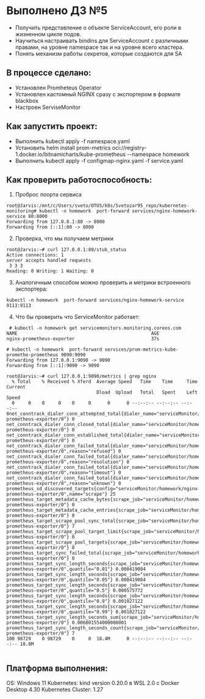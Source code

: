 # Выполнено ДЗ №5

- Получить представление о объекте ServiceAccount, его роли в жизненном цикле подов.
- Научиться настраивать bindins для ServiceAccount c различными правами, на уровне namespace так и на уровне всего кластера.
- Понять механизм работы секретов, которые создаются для SA

## В процессе сделано:
 - Установлен Promheteus Operator
 - Установлен кастомный NGINX сразу с экспортером в формате blackbox
 - Настроен ServiseMonitor

## Как запустить проект:
 - Выполнить kubectl apply -f namespace.yaml
 - Установить helm install prom-metrics oci://registry-1.docker.io/bitnamicharts/kube-prometheus  --namespace homework 
 - Выполнить kubectl apply -f configmap-nginx.yaml -f service.yaml



## Как проверить работоспособность:

1) Проброс поорта сервиса
```
root@Jarvis:/mnt/c/Users/sveto/OTUS/k8s/Svetozar95_repo/kubernetes-monitoring# kubectl -n homework  port-forward services/nginx-homework-service 80:8000
Forwarding from 127.0.0.1:80 -> 8000
Forwarding from [::1]:80 -> 8000
```
2) Проверка, что мы получаем метрики
```
root@Jarvis:~# curl 127.0.0.1:80/stub_status
Active connections: 1
server accepts handled requests
 3 3 3
Reading: 0 Writing: 1 Waiting: 0
```

3) Аналогичным способом можно проверить и метрики встроенного экспортера:

 ```
 kubectl -n homework  port-forward services/nginx-homework-service 9113:9113
 ```

 4) Что бы проверить что ServiceMonitor работает:

```
 # kubectl -n homework get servicemonitors.monitoring.coreos.com
NAME                                                 AGE
nginx-prometheus-exporter                            37s

# kubectl -n homework  port-forward services/prom-metrics-kube-promethe-prometheus 9090:9090
Forwarding from 127.0.0.1:9090 -> 9090
Forwarding from [::1]:9090 -> 9090

root@Jarvis:~# curl 127.0.0.1:9090/metrics | grep nginx
  % Total    % Received % Xferd  Average Speed   Time    Time     Time  Current
                                 Dload  Upload   Total   Spent    Left  Speed
  0     0    0     0    0     0      0      0 --:--:-- --:--:-- --:--:--     0net_conntrack_dialer_conn_attempted_total{dialer_name="serviceMonitor/homework/nginx-prometheus-exporter/0"} 0
net_conntrack_dialer_conn_closed_total{dialer_name="serviceMonitor/homework/nginx-prometheus-exporter/0"} 0
net_conntrack_dialer_conn_established_total{dialer_name="serviceMonitor/homework/nginx-prometheus-exporter/0"} 0
net_conntrack_dialer_conn_failed_total{dialer_name="serviceMonitor/homework/nginx-prometheus-exporter/0",reason="refused"} 0
net_conntrack_dialer_conn_failed_total{dialer_name="serviceMonitor/homework/nginx-prometheus-exporter/0",reason="resolution"} 0
net_conntrack_dialer_conn_failed_total{dialer_name="serviceMonitor/homework/nginx-prometheus-exporter/0",reason="timeout"} 0
net_conntrack_dialer_conn_failed_total{dialer_name="serviceMonitor/homework/nginx-prometheus-exporter/0",reason="unknown"} 0
prometheus_sd_discovered_targets{config="serviceMonitor/homework/nginx-prometheus-exporter/0",name="scrape"} 25
prometheus_target_metadata_cache_bytes{scrape_job="serviceMonitor/homework/nginx-prometheus-exporter/0"} 0
prometheus_target_metadata_cache_entries{scrape_job="serviceMonitor/homework/nginx-prometheus-exporter/0"} 0
prometheus_target_scrape_pool_sync_total{scrape_job="serviceMonitor/homework/nginx-prometheus-exporter/0"} 7
prometheus_target_scrape_pool_target_limit{scrape_job="serviceMonitor/homework/nginx-prometheus-exporter/0"} 0
prometheus_target_scrape_pool_targets{scrape_job="serviceMonitor/homework/nginx-prometheus-exporter/0"} 0
prometheus_target_sync_failed_total{scrape_job="serviceMonitor/homework/nginx-prometheus-exporter/0"} 0
prometheus_target_sync_length_seconds{scrape_job="serviceMonitor/homework/nginx-prometheus-exporter/0",quantile="0.01"} 0.000419084
prometheus_target_sync_length_seconds{scrape_job="serviceMonitor/homework/nginx-prometheus-exporter/0",quantile="0.05"} 0.000419084
prometheus_target_sync_length_seconds{scrape_job="serviceMonitor/homework/nginx-prometheus-exporter/0",quantile="0.5"} 0.000575772
prometheus_target_sync_length_seconds{scrape_job="serviceMonitor/homework/nginx-prometheus-exporter/0",quantile="0.9"} 0.001027122
prometheus_target_sync_length_seconds{scrape_job="serviceMonitor/homework/nginx-prometheus-exporter/0",quantile="0.99"} 0.001027122
prometheus_target_sync_length_seconds_sum{scrape_job="serviceMonitor/homework/nginx-prometheus-exporter/0"} 0.006801554000000001
prometheus_target_sync_length_seconds_count{scrape_job="serviceMonitor/homework/nginx-prometheus-exporter/0"} 7
100 98729    0 98729    0     0  18.4M      0 --:--:-- --:--:-- --:--:-- 18.8M


```

## Платформа выполнения:
OS: Windows 11
Kubernetes: kind version 0.20.0 в WSL 2.0 с Docker Desktop 4.30
Kubernetes Cluster: 1.27